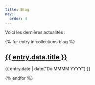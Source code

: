 ```yaml
---
title: Blog
nav:
  order: 4
---
```


Voici les dernières actualités :

<div class="stack">

{% for entry in collections.blog %}

  <article class="blog">
    <h2 class="blog__title"><a href="{{ entry.url }}">{{ entry.data.title }}</a></h2>
    <p class="blog__meta">{{ entry.date | date("Do MMMM YYYY") }}</p>
  </article>
{% endfor %}

</div>
